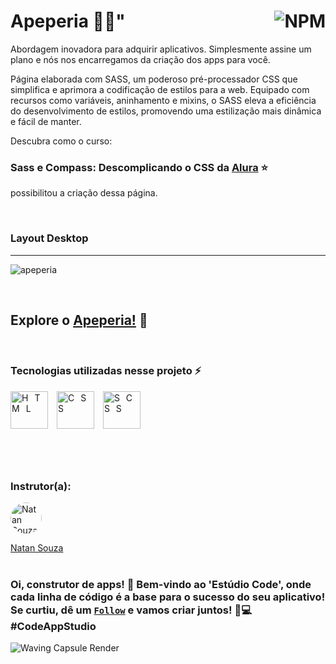 # Apeperia  📱✨"<a href="https://github.com/Rodolfo-Sampaio/apeperia/blob/main/LICENSE"><img src="https://img.shields.io/npm/l/react" alt="NPM" align="right"></a>

Abordagem inovadora para adquirir aplicativos. Simplesmente assine um plano e nós nos encarregamos da criação dos apps para você.

Página elaborada com SASS, um poderoso pré-processador CSS que simplifica e aprimora a codificação de estilos para a web. Equipado com recursos como variáveis, aninhamento e mixins, o SASS eleva a eficiência do desenvolvimento de estilos, promovendo uma estilização mais dinâmica e fácil de manter. 

Descubra como o curso:

### Sass e Compass: Descomplicando o CSS da [Alura](https://cursos.alura.com.br/course/sass) ⭐ 
possibilitou a criação dessa página.
<br>

<br>

### Layout Desktop
___
![apeperia](https://github.com/Rodolfo-Sampaio/apeperia/assets/96917363/6856af1f-7172-44b2-ba97-b72a32dd8733)




<br>

##  Explore o [Apeperia!](https://apeperia-new.vercel.app/) 👀



<br>

### Tecnologias utilizadas nesse projeto ⚡
<span style="letter-spacing: 10px">
   <img src="https://skillicons.dev/icons?i=html" title="HTML" width="60px"/>
   <img src="https://skillicons.dev/icons?i=css" title="CSS" width="60px"/>
   <img src="https://skillicons.dev/icons?i=scss" title="SCSS" width="60px"/>
</span>

#

<br>

### Instrutor(a):

<a href="https://github.com/designernatan">
  <img src="https://avatars.githubusercontent.com/u/5431347?v=4" alt="Natan Souza" style="border-radius: 50%; width: 50px; height: 50px;">
</a>

[Natan Souza](https://github.com/designernatan)
<br>
<br>


### Oi, construtor de apps! 📱 Bem-vindo ao 'Estúdio Code', onde cada linha de código é a base para o sucesso do seu aplicativo! Se curtiu, dê um [`Follow`](https://github.com/Rodolfo-Sampaio) e vamos criar juntos! 🚀💻 #CodeAppStudio

<img src="https://capsule-render.vercel.app/api?type=waving&color=FFFAF0&height=100&section=footer" alt="Waving Capsule Render">

